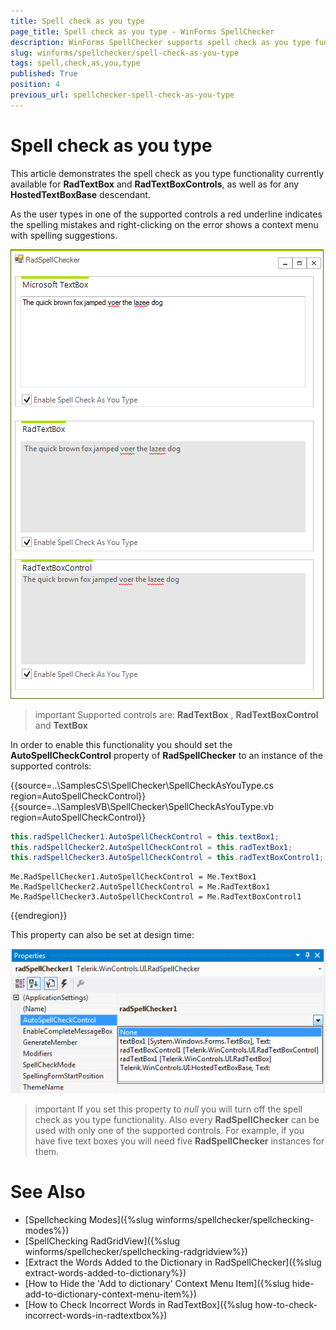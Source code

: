 ```yaml
---
title: Spell check as you type
page_title: Spell check as you type - WinForms SpellChecker
description: WinForms SpellChecker supports spell check as you type functionality currently available for RadTextBox and RadTextBoxControls, as well as for any HostedTextBoxBase descendant.
slug: winforms/spellchecker/spell-check-as-you-type
tags: spell,check,as,you,type
published: True
position: 4
previous_url: spellchecker-spell-check-as-you-type
---
```


# Spell check as you type

This article demonstrates the spell check as you type functionality currently available for **RadTextBox** and **RadTextBoxControls**, as well as for any **HostedTextBoxBase** descendant.

As the user types in one of the supported controls a red underline indicates the spelling mistakes and right-clicking on the error shows a context menu with spelling suggestions.

![spellchecker-spell-check-as-you-type 001](images/spellchecker-spell-check-as-you-type001.png)

>important Supported controls are: __RadTextBox__ , __RadTextBoxControl__ and __TextBox__ 

In order to enable this functionality you should set the __AutoSpellCheckControl__ property of **RadSpellChecker** to an instance of the supported controls:

{{source=..\SamplesCS\SpellChecker\SpellCheckAsYouType.cs region=AutoSpellCheckControl}} 
{{source=..\SamplesVB\SpellChecker\SpellCheckAsYouType.vb region=AutoSpellCheckControl}} 

````C#
this.radSpellChecker1.AutoSpellCheckControl = this.textBox1;
this.radSpellChecker2.AutoSpellCheckControl = this.radTextBox1;
this.radSpellChecker3.AutoSpellCheckControl = this.radTextBoxControl1;

````
````VB.NET
Me.RadSpellChecker1.AutoSpellCheckControl = Me.TextBox1
Me.RadSpellChecker2.AutoSpellCheckControl = Me.RadTextBox1
Me.RadSpellChecker3.AutoSpellCheckControl = Me.RadTextBoxControl1

````

{{endregion}}  

This property can also be set at design time:

![spellchecker-spell-check-as-you-type 002](images/spellchecker-spell-check-as-you-type002.png)

>important If you set this property to *null* you will turn off the spell check as you type functionality. Also every __RadSpellChecker__ can be used with only one of the supported controls. For example, if you have five text boxes you will need five __RadSpellChecker__ instances for them.

# See Also

* [Spellchecking Modes]({%slug winforms/spellchecker/spellchecking-modes%})	
* [SpellChecking RadGridView]({%slug winforms/spellchecker/spellchecking-radgridview%})	
* [Extract the Words Added to the Dictionary in RadSpellChecker]({%slug extract-words-added-to-dictionary%})
* [How to Hide the 'Add to dictionary' Context Menu Item]({%slug hide-add-to-dictionary-context-menu-item%})
* [How to Check Incorrect Words in RadTextBox]({%slug how-to-check-incorrect-words-in-radtextbox%})

